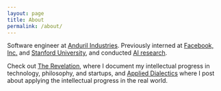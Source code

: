```yaml
---
layout: page
title: About
permalink: /about/
---
```


Software engineer at [Anduril Industries](http://anduril.com/).  Previously interned at [Facebook, Inc.](https://www.facebook.com/) and [Stanford University](http://stanford.com/), and conducted [AI research](https://scholar.google.com/citations?user=Inp7zBgAAAAJ&hl=en). 

Check out [The Revelation](https://abhayvenkatesh.substack.com/), where I document my intellectual progress in technology, philosophy, and startups, and [Applied Dialectics](https://applieddialectics.substack.com/) where I post about applying the intellectual progress in the real world.
